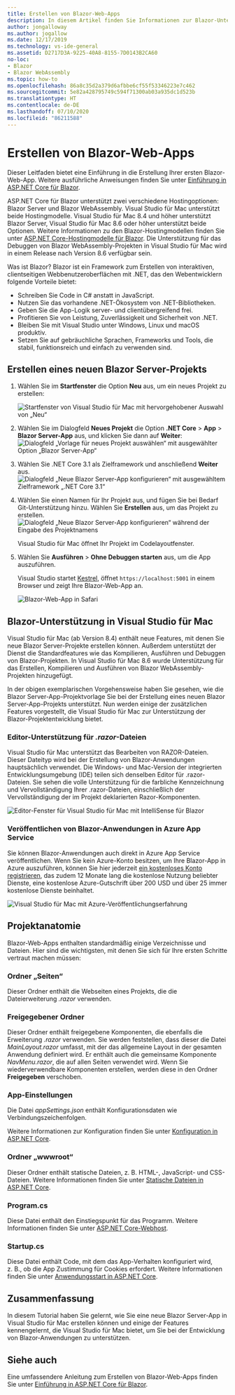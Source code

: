 ```yaml
---
title: Erstellen von Blazor-Web-Apps
description: In diesem Artikel finden Sie Informationen zur Blazor-Unterstützung in ASP.NET Core-Apps in Visual Studio für Mac.
author: jongalloway
ms.author: jogallow
ms.date: 12/17/2019
ms.technology: vs-ide-general
ms.assetid: D2717D3A-9225-40A8-8155-7D0143B2CA60
no-loc:
- Blazor
- Blazor WebAssembly
ms.topic: how-to
ms.openlocfilehash: 86a8c35d2a379d6afbbe6cf55f53346223e7c462
ms.sourcegitcommit: 5e82a428795749c594f71300ab03a935dc1d523b
ms.translationtype: HT
ms.contentlocale: de-DE
ms.lasthandoff: 07/10/2020
ms.locfileid: "86211588"
---
```

# <a name="create-blazor-web-apps"></a>Erstellen von Blazor-Web-Apps

Dieser Leitfaden bietet eine Einführung in die Erstellung Ihrer ersten Blazor-Web-App. Weitere ausführliche Anweisungen finden Sie unter [Einführung in ASP.NET Core für Blazor](/aspnet/core/blazor/index).

ASP.NET Core für Blazor unterstützt zwei verschiedene Hostingoptionen: Blazor Server und Blazor WebAssembly. Visual Studio für Mac unterstützt beide Hostingmodelle. Visual Studio für Mac 8.4 und höher unterstützt Blazor Server, Visual Studio für Mac 8.6 oder höher unterstützt beide Optionen. Weitere Informationen zu den Blazor-Hostingmodellen finden Sie unter [ASP.NET Core-Hostingmodelle für Blazor](https://docs.microsoft.com/aspnet/core/blazor/hosting-models?view=aspnetcore-3.1). Die Unterstützung für das Debuggen von Blazor WebAssembly-Projekten in Visual Studio für Mac wird in einem Release nach Version 8.6 verfügbar sein.

Was ist Blazor? Blazor ist ein Framework zum Erstellen von interaktiven, clientseitigen Webbenutzeroberflächen mit .NET, das den Webentwicklern folgende Vorteile bietet:

* Schreiben Sie Code in C# anstatt in JavaScript.
* Nutzen Sie das vorhandene .NET-Ökosystem von .NET-Bibliotheken.
* Geben Sie die App-Logik server- und clientübergreifend frei.
* Profitieren Sie von Leistung, Zuverlässigkeit und Sicherheit von .NET.
* Bleiben Sie mit Visual Studio unter Windows, Linux und macOS produktiv.
* Setzen Sie auf gebräuchliche Sprachen, Frameworks und Tools, die stabil, funktionsreich und einfach zu verwenden sind.

## <a name="creating-a-new-blazor-server-project"></a>Erstellen eines neuen Blazor Server-Projekts

1. Wählen Sie im **Startfenster** die Option **Neu** aus, um ein neues Projekt zu erstellen:

   ![Startfenster von Visual Studio für Mac mit hervorgehobener Auswahl von „Neu“](media/blazor-new-project.png)
1. Wählen Sie im Dialogfeld **Neues Projekt** die Option **.NET Core** > **App** > **Blazor Server-App** aus, und klicken Sie dann auf **Weiter**: ![Dialogfeld „Vorlage für neues Projekt auswählen“ mit ausgewählter Option „Blazor Server-App“](media/blazor-project-template.png)

1. Wählen Sie .NET Core 3.1 als Zielframework und anschließend **Weiter** aus. 
   ![Dialogfeld „Neue Blazor Server-App konfigurieren“ mit ausgewähltem Zielframework „.NET Core 3.1“](media/blazor-select-target-framework.png)

1. Wählen Sie einen Namen für Ihr Projekt aus, und fügen Sie bei Bedarf Git-Unterstützung hinzu. Wählen Sie **Erstellen** aus, um das Projekt zu erstellen.
   ![Dialogfeld „Neue Blazor Server-App konfigurieren“ während der Eingabe des Projektnamens](media/blazor-name-project.png)

   Visual Studio für Mac öffnet Ihr Projekt im Codelayoutfenster.
1. Wählen Sie **Ausführen** > **Ohne Debuggen starten** aus, um die App auszuführen.

   Visual Studio startet [Kestrel](/aspnet/core/fundamentals/servers/kestrel), öffnet `https://localhost:5001` in einem Browser und zeigt Ihre Blazor-Web-App an.

   ![Blazor-Web-App in Safari](media/blazor-new-app-in-edge.png)

## <a name="blazor-support-in-visual-studio-for-mac"></a>Blazor-Unterstützung in Visual Studio für Mac

Visual Studio für Mac (ab Version 8.4) enthält neue Features, mit denen Sie neue Blazor Server-Projekte erstellen können. Außerdem unterstützt der Dienst die Standardfeatures wie das Kompilieren, Ausführen und Debuggen von Blazor-Projekten. In Visual Studio für Mac 8.6 wurde Unterstützung für das Erstellen, Kompilieren und Ausführen von Blazor WebAssembly-Projekten hinzugefügt.

In der obigen exemplarischen Vorgehensweise haben Sie gesehen, wie die Blazor Server-App-Projektvorlage Sie bei der Erstellung eines neuen Blazor Server-App-Projekts unterstützt. Nun werden einige der zusätzlichen Features vorgestellt, die Visual Studio für Mac zur Unterstützung der Blazor-Projektentwicklung bietet.

### <a name="editor-support-for-razor-files"></a>Editor-Unterstützung für *.razor*-Dateien
Visual Studio für Mac unterstützt das Bearbeiten von RAZOR-Dateien. Dieser Dateityp wird bei der Erstellung von Blazor-Anwendungen hauptsächlich verwendet. Die Windows- und Mac-Version der integrierten Entwicklungsumgebung (IDE) teilen sich denselben Editor für .razor-Dateien. Sie sehen die volle Unterstützung für die farbliche Kennzeichnung und Vervollständigung Ihrer .razor-Dateien, einschließlich der Vervollständigung der im Projekt deklarierten Razor-Komponenten.

![Editor-Fenster für Visual Studio für Mac mit IntelliSense für Blazor](media/blazor-intellisense.png)

### <a name="publishing-blazor-applications-to-azure-app-service"></a>Veröffentlichen von Blazor-Anwendungen in Azure App Service
Sie können Blazor-Anwendungen auch direkt in Azure App Service veröffentlichen. Wenn Sie kein Azure-Konto besitzen, um Ihre Blazor-App in Azure auszuführen, können Sie hier jederzeit [ein kostenloses Konto registrieren](https://azure.microsoft.com/free), das zudem 12 Monate lang die kostenlose Nutzung beliebter Dienste, eine kostenlose Azure-Gutschrift über 200 USD und über 25 immer kostenlose Dienste beinhaltet.

![Visual Studio für Mac mit Azure-Veröffentlichungserfahrung](media/blazor-azure-publish.png)

## <a name="project-anatomy"></a>Projektanatomie

Blazor-Web-Apps enthalten standardmäßig einige Verzeichnisse und Dateien. Hier sind die wichtigsten, mit denen Sie sich für Ihre ersten Schritte vertraut machen müssen:

### <a name="pages-folder"></a>Ordner „Seiten“

Dieser Ordner enthält die Webseiten eines Projekts, die die Dateierweiterung *.razor* verwenden.

### <a name="shared-folder"></a>Freigegebener Ordner

Dieser Ordner enthält freigegebene Komponenten, die ebenfalls die Erweiterung *.razor* verwenden. Sie werden feststellen, dass dieser die Datei *MainLayout.razor* umfasst, mit der das allgemeine Layout in der gesamten Anwendung definiert wird. Er enthält auch die gemeinsame Komponente *NavMenu.razor*, die auf allen Seiten verwendet wird. Wenn Sie wiederverwendbare Komponenten erstellen, werden diese in den Ordner **Freigegeben** verschoben.

### <a name="app-settings"></a>App-Einstellungen

Die Datei *appSettings.json* enthält Konfigurationsdaten wie Verbindungszeichenfolgen.

Weitere Informationen zur Konfiguration finden Sie unter [Konfiguration in ASP.NET Core](/aspnet/core/fundamentals/configuration/index).

### <a name="wwwroot-folder"></a>Ordner „wwwroot“

Dieser Ordner enthält statische Dateien, z. B. HTML-, JavaScript- und CSS-Dateien. Weitere Informationen finden Sie unter [Statische Dateien in ASP.NET Core](/aspnet/core/fundamentals/static-files).

### <a name="programcs"></a>Program.cs

Diese Datei enthält den Einstiegspunkt für das Programm. Weitere Informationen finden Sie unter [ASP.NET Core-Webhost](/aspnet/core/fundamentals/host/web-host).

### <a name="startupcs"></a>Startup.cs

Diese Datei enthält Code, mit dem das App-Verhalten konfiguriert wird, z. B., ob die App Zustimmung für Cookies erfordert. Weitere Informationen finden Sie unter [Anwendungsstart in ASP.NET Core](/aspnet/core/fundamentals/startup).

## <a name="summary"></a>Zusammenfassung
In diesem Tutorial haben Sie gelernt, wie Sie eine neue Blazor Server-App in Visual Studio für Mac erstellen können und einige der Features kennengelernt, die Visual Studio für Mac bietet, um Sie bei der Entwicklung von Blazor-Anwendungen zu unterstützen.

## <a name="see-also"></a>Siehe auch

Eine umfassendere Anleitung zum Erstellen von Blazor-Web-Apps finden Sie unter [Einführung in ASP.NET Core für Blazor](/aspnet/core/blazor/index).
